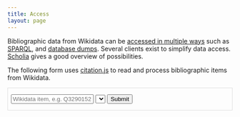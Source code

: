 ```yaml
---
title: Access
layout: page
---
```


Bibliographic data from Wikidata can be [accessed in multiple ways](https://www.wikidata.org/wiki/Wikidata:Data_access) such as [SPARQL](https://query.wikidata.org), and [database dumps](https://www.wikidata.org/wiki/Wikidata:Database_download). Several clients exist to simplify data access. [Scholia](https://tools.wmflabs.org/scholia/) gives a good overview of possibilities.

The following form uses [citation.js](https://citation.js.org/) to read and process bibliographic items from Wikidata.

<div style="border: 1px solid #ddd; padding: 0em 0.5em">
<p>
 <form onSubmit="return lookupWikidata(this.id.value)">
  <input type="text" name="id" placeholder="Wikidata item, e.g. Q3290152">
  <select id="formats"></select>
  <button type="submit">Submit</button>
  <span><i id="message"></i></span>
  <a href="" id="link"></a>
 </form>
</p>
<p id="reference"></p>
</div>

<script src="../assets/access.js"></script>
